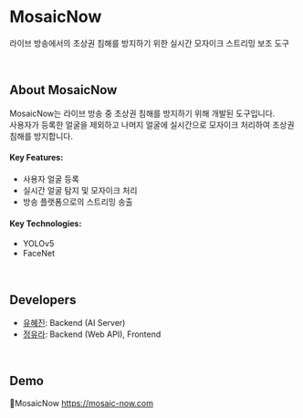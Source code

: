 # MosaicNow  
라이브 방송에서의 초상권 침해를 방지하기 위한 실시간 모자이크 스트리밍 보조 도구

<br>

## About MosaicNow
MosaicNow는 라이브 방송 중 초상권 침해를 방지하기 위해 개발된 도구입니다.  
사용자가 등록한 얼굴을 제외하고 나머지 얼굴에 실시간으로 모자이크 처리하여 초상권 침해를 방지합니다.

#### Key Features:
- 사용자 얼굴 등록
- 실시간 얼굴 탐지 및 모자이크 처리
- 방송 플랫폼으로의 스트리밍 송출

#### Key Technologies:
- YOLOv5
- FaceNet

<br>

## Developers

- [유혜진](https://github.com/HyejinYoo): Backend (AI Server)
- [정유라](https://github.com/yoshii): Backend (Web API), Frontend

<br>

## Demo
🔗MosaicNow https://mosaic-now.com
